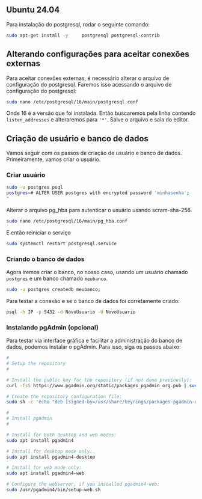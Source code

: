 ## Ubuntu 24.04

Para instalação do postgresql, rodar o seguinte comando:

```bash
sudo apt-get install -y     postgresql postgresql-contrib
```

## Alterando configurações para aceitar conexões externas

Para aceitar conexões externas, é necessário alterar o arquivo de configuração do postgresql. Faremos isso acessando o arquivo de configuração do postgresql:

```bash
sudo nano /etc/postgresql/16/main/postgresql.conf
```

Onde 16 é a versão que foi instalada. Então buscaremos pela linha contendo `listen_addresses` e alteraremos para `'*'`. Salve o arquivo e saia do editor.

## Criação de usuário e banco de dados

Vamos seguir com os passos de criação de usuário e banco de dados. Primeiramente, vamos criar o usuário.

### Criar usuário

```bash
sudo -u postgres psql
postgres=# ALTER USER postgres with encrypted password 'minhasenha';
"
```

Alterar o arquivo pg_hba para autenticar o usuário usando scram-sha-256.

```bash
sudo nano /etc/postgresql/16/main/pg_hba.conf
```

E então reiniciar o serviço

```bash
sudo systemctl restart postgresql.service
```


### Criando o banco de dados

Agora iremos criar o banco, no nosso caso, usando um usuário chamado `postgres` e um banco chamado `meubanco`.

```bash
sudo -u postgres createdb meubanco;
```

Para testar a conexão e se o banco de dados foi corretamente criado:

```bash
psql -h IP -p 5432 -d NovoUsuario -U NovoUsuario
```

### Instalando pgAdmin (opcional)

Para testar via interface gráfica e facilitar a administração do banco de dados, podemos instalar o pgAdmin. Para isso, siga os passos abaixo:

```bash
#
# Setup the repository
#

# Install the public key for the repository (if not done previously):
curl -fsS https://www.pgadmin.org/static/packages_pgadmin_org.pub | sudo gpg --dearmor -o /usr/share/keyrings/packages-pgadmin-org.gpg

# Create the repository configuration file:
sudo sh -c 'echo "deb [signed-by=/usr/share/keyrings/packages-pgadmin-org.gpg] https://ftp.postgresql.org/pub/pgadmin/pgadmin4/apt/$(lsb_release -cs) pgadmin4 main" > /etc/apt/sources.list.d/pgadmin4.list && apt update'

#
# Install pgAdmin
#

# Install for both desktop and web modes:
sudo apt install pgadmin4

# Install for desktop mode only:
sudo apt install pgadmin4-desktop

# Install for web mode only:
sudo apt install pgadmin4-web

# Configure the webserver, if you installed pgadmin4-web:
sudo /usr/pgadmin4/bin/setup-web.sh
```

